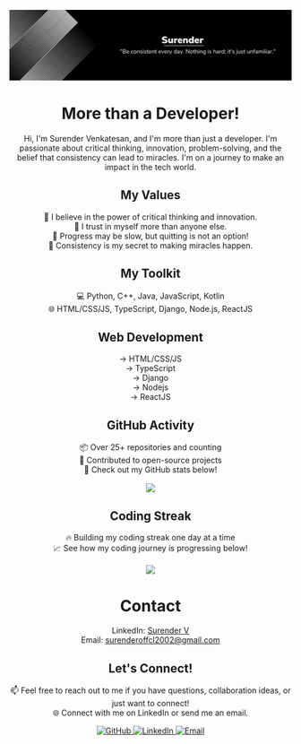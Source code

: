 ![Banner](https://raw.githubusercontent.com/Edmonstone/Edmonstone/main/Banner.png)

<h1 align="center">More than a Developer!</h1>

<p align="center">
  Hi, I'm Surender Venkatesan, and I'm more than just a developer. I'm passionate about critical thinking, innovation, problem-solving, and the belief that consistency can lead to miracles. I'm on a journey to make an impact in the tech world.
</p>


<h2 align="center">My Values</h2>
<p align="center">
  🧠 I believe in the power of critical thinking and innovation.<br>
  🌟 I trust in myself more than anyone else.<br>
  🐢 Progress may be slow, but quitting is not an option!<br>
  🌈 Consistency is my secret to making miracles happen.
</p>

<h2 align="center">My Toolkit</h2>
<p align="center">
  💻 Python, C++, Java, JavaScript, Kotlin<br>
  🌐 HTML/CSS/JS, TypeScript, Django, Node.js, ReactJS
</p>


<h2 align="center">Web Development</h2>
<p align="center">
  -> HTML/CSS/JS<br>
  -> TypeScript<br>
  -> Django<br>
  -> Nodejs<br>
  -> ReactJS
</p>

<h2 align="center">GitHub Activity</h2>
<p align="center">
  📦 Over 25+ repositories and counting<br>
  🚀 Contributed to open-source projects<br>
  🌟 Check out my GitHub stats below!
</p>

<p align="center">
  <img align="center" src="https://github-readme-stats.vercel.app/api?username=Edmonstone&show_icons=true&theme=chartreuse-dark"/>
</p>


<h2 align="center">Coding Streak</h2>
<p align="center">
  🔥 Building my coding streak one day at a time<br>
  📈 See how my coding journey is progressing below!
</p>

<p align="center">
  <img align="center" src="https://github-readme-streak-stats.herokuapp.com/?user=Edmonstone&theme=chartreuse-dark"/>
</p>

<h1 align="center">Contact</h1>
<p align="center">
    LinkedIn: <a href="https://www.linkedin.com/in/surender-venkatesan-72aa17205/">Surender V</a><br>
    Email: <a href="mailto:surenderoffcl2002@gmail.com">surenderoffcl2002@gmail.com</a>
</p>

<h2 align="center">Let's Connect!</h2>
<p align="center">
  📫 Feel free to reach out to me if you have questions, collaboration ideas, or just want to connect!<br>
  🌐 Connect with me on LinkedIn or send me an email.
</p>


<div align="center">
    <a href="https://github.com/Edmonstone">
        <img src="https://img.shields.io/badge/-GitHub-181717?style=flat-square&logo=github" alt="GitHub" />
    </a>
    <a href="https://www.linkedin.com/in/surender-venkatesan-72aa17205/">
        <img src="https://img.shields.io/badge/-LinkedIn-0A66C2?style=flat-square&logo=linkedin" alt="LinkedIn" />
    </a>
    <a href="mailto:surenderoffcl2002@gmail.com">
        <img src="https://img.shields.io/badge/-Email-D14836?style=flat-square&logo=gmail&logoColor=white" alt="Email" />
    </a>
</div>
